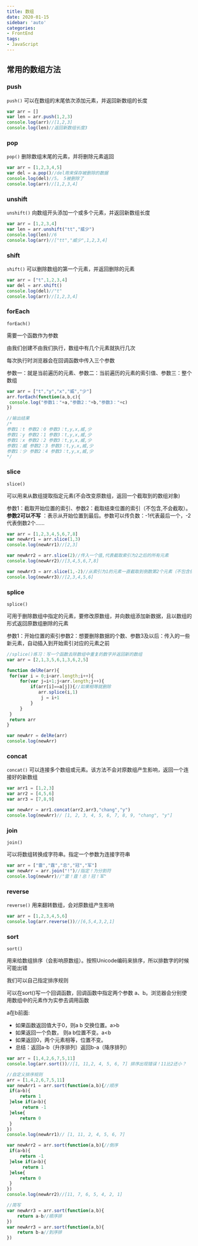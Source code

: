 ```yaml
---
title: 数组
date: 2020-01-15
sidebar: 'auto'
categories:
- FrontEnd
tags:
- JavaScript
---
```




## 常用的数组方法

### push

`push()` 可以在数组的末尾依次添加元素，并返回新数组的长度

```javascript
var arr = []
var len = arr.push(1,2,3)
console.log(arr)//[1,2,3]
console.log(len)//返回新数组长度3
```

### pop

`pop()` 删除数组末尾的元素，并将删除元素返回

```javascript
var arr = [1,2,3,4,5]
var del = a.pop()//del用来保存被删除的数据
console.log(del)//5。 5被删除了
console.log(arr)//[1,2,3,4]
```

### unshift

`unshift()` 向数组开头添加一个或多个元素，并返回新数组长度

```javascript
var arr = [1,2,3,4]
var len = arr.unshift("tt","威少")
console.log(len)//6 
console.log(arr)//["tt","威少",1,2,3,4]
```

### shift

`shift()` 可以删除数组的第一个元素，并返回删除的元素

```javascript
var arr = ["t",1,2,3,4]
var del = arr.shift()
console.log(del)//"t"
console.log(arr)//[1,2,3,4]
```

### forEach

`forEach()`

需要一个函数作为参数

由我们创建不由我们执行，数组中有几个元素就执行几次

每次执行时浏览器会在回调函数中传入三个参数

参数一：就是当前遍历的元素、参数二：当前遍历的元素的索引值、参数三：整个数组


```javascript
var arr = ["t","y","x","威","少"]
arr.forEach(function(a,b,c){
 console.log("参数1："+a,"参数2："+b,"参数3："+c)
})

//输出结果
/*
参数1：t 参数2：0 参数3：t,y,x,威,少
参数1：y 参数2：1 参数3：t,y,x,威,少
参数1：x 参数2：2 参数3：t,y,x,威,少
参数1：威 参数2：3 参数3：t,y,x,威,少
参数1：少 参数2：4 参数3：t,y,x,威,少
*/
```

### slice

`slice()`

可以用来从数组提取指定元素(不会改变原数组，返回一个截取到的数组对象)

参数1：截取开始位置的索引、参数2：截取结束位置的索引（不包含,不会截取）。**参数2可以不写** ：表示从开始位置到最后。参数可以传负数：-1代表最后一个，-2代表倒数2个……


```javascript
var arr = [1,2,3,4,5,6,7,8]
var newArr1 = arr.slice(1,3)
console.log(newArr1)//[2,3]

var newArr2 = arr.slice(2)//传入一个值,代表截取索引为2之后的所有元素
console.log(newArr2)//[3,4,5,6,7,8]

var newArr3 = arr.slice(1,-2)//从索引为1的元素一直截取到倒数第2个元素（不包含倒数第2个元素）
console.log(newArr3)//[2,3,4,5,6]
```

### splice

`splice()`

可用于删除数组中指定的元素，要修改原数组，并向数组添加新数据，且以数组的形式返回原数组删除的元素

参数1：开始位置的索引参数2：想要删除数据的个数、参数3及以后：传入的一些新元素，自动插入到开始索引对应的元素之前


```javascript
//splice()练习：写一个函数去除数组中重复的数字并返回新的数组
var arr = [2,1,3,5,6,1,3,6,2,5]

function delRe(arr){
 for(var i = 0;i<arr.length;i++){
     for(var j=i+1;j<arr.length;j++){
         if(arr[i]==a[j]){//如果相等就删除
         	arr.splice(i,1)
             j = i+1
         }
     }
 }
 return arr
}

var newArr = delRe(arr)
console.log(newArr)
```

### concat

`concat()` 可以连接多个数组或元素。该方法不会对原数组产生影响，返回一个连接好的新数组

```javascript
var arr1 = [1,2,3]
var arr2 = [4,5,6]
var arr3 = [7,8,9]

var newArr = arr1.concat(arr2,arr3,"chang","y")
console.log(newArr)// [1, 2, 3, 4, 5, 6, 7, 8, 9, "chang", "y"]
```

### join

`join()`

可以将数组转换成字符串。指定一个参数为连接字符串


```javascript
var arr = ["雷","霆","总","冠","军"]
var newArr = arr.join("!")//指定！为分割符
console.log(newArr)//"雷！霆！总！冠！军"
```

### reverse

`reverse()` 用来翻转数组，会对原数组产生影响

```javascript
var arr = [1,2,3,4,5,6]
console.log(arr.reverse())//[6,5,4,3,2,1]
```

### sort

`sort()`

用来给数组排序（会影响原数组）。按照Unicode编码来排序，所以排数字的时候可能出错

我们可以自己指定排序规则

可以在sort()写一个回调函数，回调函数中指定两个参数 a、b。浏览器会分别使用数组中的元素作为实参去调用函数

a在b前面:

* 如果函数返回值大于0，则a b 交换位置。a>b	
* 如果返回一个负数， 则a b位置不变。a<b
* 如果返回0，两个元素相等，位置不变。
* 总结：返回a-b（升序排列）返回b-a（降序排列）


```javascript
var arr = [1,4,2,6,7,5,11]
console.log(arr.sort())//[1, 11,2, 4, 5, 6, 7] 排序出现错误！11比2还小？

//自定义排序规则
arr = [1,4,2,6,7,5,11]
var newArr1 = arr.sort(function(a,b){//顺序
 if(a>b){
     return 1
 }else if(a<b){
      return -1    
 }else{
     return 0
 }
})
console.log(newArr1)// [1, 11, 2, 4, 5, 6, 7]

var newArr2 = arr.sort(function(a,b){//倒序
 if(a>b){
     return -1
 }else if(a<b){
      return 1    
 }else{
     return 0
 }
})
console.log(newArr2)//[11, 7, 6, 5, 4, 2, 1]

//简写
var newArr3 = arr.sort(function(a,b){
	return a-b//顺序排
})
var newArr3 = arr.sort(function(a,b){
	return b-a//到序排
})
```

